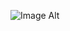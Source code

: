
![Image Alt](https://github.com/Kabirxoja/Checkeyesight/blob/ead3e7f8f46aded00c09fa685b565552cc996592/Frame%201433.png)
